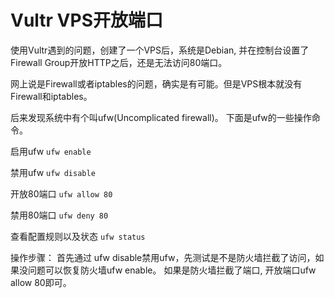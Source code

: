 # Vultr VPS开放端口



使用Vultr遇到的问题，创建了一个VPS后，系统是Debian, 并在控制台设置了Firewall Group开放HTTP之后，还是无法访问80端口。

网上说是Firewall或者iptables的问题，确实是有可能。但是VPS根本就没有Firewall和iptables。


后来发现系统中有个叫ufw(Uncomplicated firewall)。 下面是ufw的一些操作命令。

启用ufw
`ufw enable`

禁用ufw
`ufw disable`

开放80端口
`ufw allow 80`

禁用80端口
`ufw deny 80`

查看配置规则以及状态
`ufw status`

操作步骤：
首先通过 ufw disable禁用ufw，先测试是不是防火墙拦截了访问，如果没问题可以恢复防火墙ufw enable。
如果是防火墙拦截了端口, 开放端口ufw allow 80即可。
